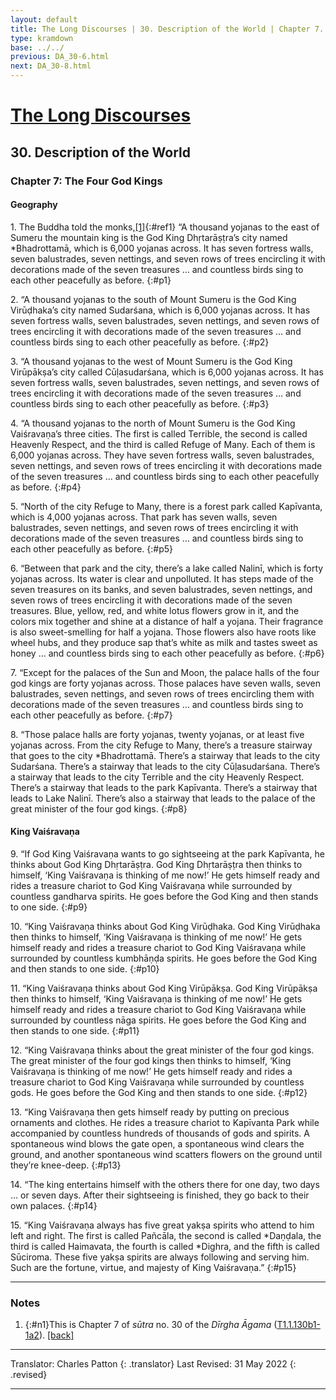 ```yaml
---
layout: default
title: The Long Discourses | 30. Description of the World | Chapter 7. The Four God Kings
type: kramdown
base: ../../
previous: DA_30-6.html
next: DA_30-8.html
---
```


# [The Long Discourses](index.html)
## 30. Description of the World
### Chapter 7: The Four God Kings
#### Geography

1\. The Buddha told the monks,[\[1\]](#n1){:#ref1} “A thousand yojanas to the east of Sumeru the mountain king is the God King Dhṛtarāṣṭra’s city named \*Bhadrottamā, which is 6,000 yojanas across. It has seven fortress walls, seven balustrades, seven nettings, and seven rows of trees encircling it with decorations made of the seven treasures … and countless birds sing to each other peacefully as before.
{:#p1}

2\. “A thousand yojanas to the south of Mount Sumeru is the God King Virūḍhaka’s city named Sudarśana, which is 6,000 yojanas across. It has seven fortress walls, seven balustrades, seven nettings, and seven rows of trees encircling it with decorations made of the seven treasures … and countless birds sing to each other peacefully as before.
{:#p2}

3\. “A thousand yojanas to the west of Mount Sumeru is the God King Virūpākṣa’s city called Cūḷasudarśana, which is 6,000 yojanas across. It has seven fortress walls, seven balustrades, seven nettings, and seven rows of trees encircling it with decorations made of the seven treasures … and countless birds sing to each other peacefully as before.
{:#p3}

4\. “A thousand yojanas to the north of Mount Sumeru is the God King Vaiśravaṇa’s three cities. The first is called Terrible, the second is called Heavenly Respect, and the third is called Refuge of Many. Each of them is 6,000 yojanas across. They have seven fortress walls, seven balustrades, seven nettings, and seven rows of trees encircling it with decorations made of the seven treasures … and countless birds sing to each other peacefully as before.
{:#p4}

5\. “North of the city Refuge to Many, there is a forest park called Kapīvanta, which is 4,000 yojanas across. That park has seven walls, seven balustrades, seven nettings, and seven rows of trees encircling it with decorations made of the seven treasures … and countless birds sing to each other peacefully as before.
{:#p5}

6\. “Between that park and the city, there’s a lake called Nalinī, which is forty yojanas across. Its water is clear and unpolluted. It has steps made of the seven treasures on its banks, and seven balustrades, seven nettings, and seven rows of trees encircling it with decorations made of the seven treasures. Blue, yellow, red, and white lotus flowers grow in it, and the colors mix together and shine at a distance of half a yojana. Their fragrance is also sweet-smelling for half a yojana. Those flowers also have roots like wheel hubs, and they produce sap that’s white as milk and tastes sweet as honey … and countless birds sing to each other peacefully as before.
{:#p6}

7\. “Except for the palaces of the Sun and Moon, the palace halls of the four god kings are forty yojanas across. Those palaces have seven walls, seven balustrades, seven nettings, and seven rows of trees encircling them with decorations made of the seven treasures … and countless birds sing to each other peacefully as before.
{:#p7}

8\. “Those palace halls are forty yojanas, twenty yojanas, or at least five yojanas across. From the city Refuge to Many, there’s a treasure stairway that goes to the city \*Bhadrottamā. There’s a stairway that leads to the city Sudarśana. There’s a stairway that leads to the city Cūḷasudarśana. There’s a stairway that leads to the city Terrible and the city Heavenly Respect. There’s a stairway that leads to the park Kapīvanta. There’s a stairway that leads to Lake Nalinī. There’s also a stairway that leads to the palace of the great minister of the four god kings.
{:#p8}

#### King Vaiśravaṇa

9\. “If God King Vaiśravaṇa wants to go sightseeing at the park Kapīvanta, he thinks about God King Dhṛtarāṣṭra. God King Dhṛtarāṣṭra then thinks to himself, ‘King Vaiśravaṇa is thinking of me now!’ He gets himself ready and rides a treasure chariot to God King Vaiśravaṇa while surrounded by countless gandharva spirits. He goes before the God King and then stands to one side.
{:#p9}

10\. “King Vaiśravaṇa thinks about God King Virūḍhaka. God King Virūḍhaka then thinks to himself, ‘King Vaiśravaṇa is thinking of me now!’ He gets himself ready and rides a treasure chariot to God King Vaiśravaṇa while surrounded by countless kumbhāṇḍa spirits. He goes before the God King and then stands to one side.
{:#p10}

11\. “King Vaiśravaṇa thinks about God King Virūpākṣa. God King Virūpākṣa then thinks to himself, ‘King Vaiśravaṇa is thinking of me now!’ He gets himself ready and rides a treasure chariot to God King Vaiśravaṇa while surrounded by countless nāga spirits. He goes before the God King and then stands to one side.
{:#p11}

12\. “King Vaiśravaṇa thinks about the great minister of the four god kings. The great minister of the four god kings then thinks to himself, ‘King Vaiśravaṇa is thinking of me now!’ He gets himself ready and rides a treasure chariot to God King Vaiśravaṇa while surrounded by countless gods. He goes before the God King and then stands to one side.
{:#p12}

13\. “King Vaiśravaṇa then gets himself ready by putting on precious ornaments and clothes. He rides a treasure chariot to Kapīvanta Park while accompanied by countless hundreds of thousands of gods and spirits. A spontaneous wind blows the gate open, a spontaneous wind clears the ground, and another spontaneous wind scatters flowers on the ground until they’re knee-deep.
{:#p13}

14\. “The king entertains himself with the others there for one day, two days … or seven days. After their sightseeing is finished, they go back to their own palaces.
{:#p14}

15\. “King Vaiśravaṇa always has five great yakṣa spirits who attend to him left and right. The first is called Pañcāla, the second is called \*Daṇḍala, the third is called Haimavata, the fourth is called \*Dighra, and the fifth is called Sūciroma. These five yakṣa spirits are always following and serving him. Such are the fortune, virtue, and majesty of King Vaiśravaṇa.”
{:#p15}

---

### Notes

1. {:#n1}This is Chapter 7 of <em>sūtra</em> no. 30 of the <cite>Dīrgha Āgama</cite> (<a href="https://cbetaonline.dila.edu.tw/zh/T01n0001_p0130b01" target="_blank">T1.1.130b1-1a2</a>). [\[back\]](#ref1)

---

Translator: Charles Patton
{: .translator}
Last Revised: 31 May 2022
{: .revised}

---